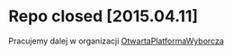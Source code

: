 # Repo closed [2015.04.11]

Pracujemy dalej w organizacji [OtwartaPlatformaWyborcza](https://github.com/OtwartaPlatformaWyborcza/OPW-backend-JavaEE)
